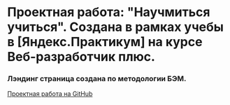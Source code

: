 # Проектная работа: "Научмиться учиться". Создана в рамках учебы в [Яндекс.Практикум] на курсе Веб-разработчик плюс.
### Лэндинг страница создана по методологии БЭМ.
[Проектная работа на GitHub](https://antonturkov.github.io/project/index)